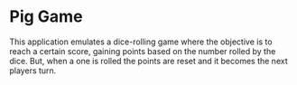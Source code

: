 # Pig Game

This application emulates a dice-rolling game where the objective is to reach a certain score, gaining points based on the number rolled by the dice. But, when a one is rolled the points are reset and it becomes the next players turn.
